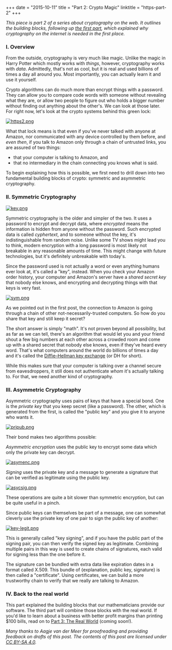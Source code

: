 +++
date = "2015-10-11"
title = "Part 2: Crypto Magic"
linktitle = "https-part-2"
+++

*This piece is part 2 of a series about cryptography on the web. It outlines the building blocks, following up [the first part](/post/https-part-1), which explained why cryptography on the internet is needed in the first place.*

### I. Overview

From the outside, cryptography is very much like magic. Unlike the magic in Harry Potter which mostly works with *things*, however, cryptography works with *data*. Admittedly, that's not as cool, but it is real and used billions of times a day all around you. Most importantly, you can actually learn it and use it yourself.

Crypto algorithms can do much more than encrypt things with a password. They can allow you to compare code words with someone without revealing what they are, or allow two people to figure out who holds a bigger number without finding out anything about the other's. We can look at those later. For right now, let's look at the crypto systems behind this green lock:

[![https2.png](https://svbtleusercontent.com/v8t48iigpoxha_small.png)](https://svbtleusercontent.com/v8t48iigpoxha.png)

What that lock means is that even if you've never talked with anyone at Amazon, nor communicated with any device controlled by them before, and *even then*, if you talk to Amazon only through a chain of untrusted links, you are assured of two things:

  - that your computer is talking to Amazon, and
  - that no intermediary in the chain connecting you knows what is said.

To begin explaining how this is possible, we first need to drill down into two fundamental building blocks of crypto: symmetric and asymmetric cryptography.

### II. Symmetric Cryptography

[![key.png](https://svbtleusercontent.com/2hwgcd1mtk5iuw_small.png)](https://svbtleusercontent.com/2hwgcd1mtk5iuw.png)

Symmetric cryptography is the older and simpler of the two. It uses a password to encrypt and decrypt data, where *encrypted* means the information is hidden from anyone without the password. Such encrypted data is called *cyphertext*, and to someone without the key, it's indistinguishable from random noise. Unlike some TV shows might lead you to think, modern encryption with a long password is most likely not breakable in any reasonable amounts of time. This might change with future technologies, but it's definitely unbreakable with today's.

Since the password used is not actually a word or even anything humans ever look at, it's called a "key", instead. When you check your Amazon order history, your computer and Amazon's server have a *shared secret key* that nobody else knows, and encrypting and decrypting things with that keys is very fast.

[![sym.png](https://svbtleusercontent.com/izrwiard9u4h1a_small.png)](https://svbtleusercontent.com/izrwiard9u4h1a.png)

As we pointed out in the first post, the connection to Amazon is going through a chain of other not-necessarily-trusted computers. So how do you share that key and still keep it secret?

The short answer is simply "math". It's not proven beyond all possibility, but as far as we can tell, there's an algorithm that would let you and your friend shout a few big numbers at each other across a crowded room and come up with a shared secret that nobody else knows, even if they've heard every word. That's what computers around the world do billions of times a day and it's called the [Diffie–Hellman key exchange](https://en.wikipedia.org/wiki/Diffie%E2%80%93Hellman_key_exchange) (or DH for short).

While this makes sure that your computer is talking over a channel secure from eavesdroppers, it still does not authenticate *whom* it's actually talking to. For that, we need another kind of cryptography.

### III. Asymmetric Cryptography

Asymmetric cryptography uses pairs of keys that have a special bond. One is the *private key* that you keep secret (like a password). The other, which is generated from the first, is called the "public key" and you give it to anyone who wants it.

[![pripub.png](https://svbtleusercontent.com/yv0df3gfliofdq_small.png)](https://svbtleusercontent.com/yv0df3gfliofdq.png)

Their bond makes two algorithms possible:

*Asymmetric encryption* uses the public key to encrypt some data which only the private key can decrypt.

[![asymenc.png](https://svbtleusercontent.com/smfvqpesciaj7q_small.png)](https://svbtleusercontent.com/smfvqpesciaj7q.png)

*Signing* uses the private key and a message to generate a signature that can be verified as legitimate using the public key.

[![asycsig.png](https://svbtleusercontent.com/tlppnjbydsk89a_small.png)](https://svbtleusercontent.com/tlppnjbydsk89a.png)

These operations are quite a bit slower than symmetric encryption, but can be quite useful in a pinch.

Since public keys can themselves be part of a message, one can somewhat cleverly use the private key of one pair to sign the public key of another:

[![key-legit.png](https://svbtleusercontent.com/bc9h9fkvolbduq_small.png)](https://svbtleusercontent.com/bc9h9fkvolbduq.png)

This is generally called "key signing", and if you have the public part of the signing pair, you can then verify the signed key as legitimate. Combining multiple pairs in this way is used to create chains of signatures, each valid for signing less than the one before it.

The signature can be bundled with extra data like expiration dates in a format called X.509. This bundle of {explanation, public key, signature} is then called a "certificate". Using certificates, we can build a more trustworthy chain to verify that we really are talking to Amazon.

### IV. Back to the real world

This part explained the building blocks that our mathematicians provide our software. The third part will combine those blocks with the real world. If you'd like to learn about a business with better profit margins than printing $100 bills, read on to [Part 3: The Real World](https://svbtle.com/https-part-3) (coming soon!).

*Many thanks to Aagje van der Meer for proofreading and providing feedback on drafts of this post. The contents of this post are licensed under [CC BY-SA 4.0](http://creativecommons.org/licenses/by-sa/4.0/).*
